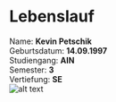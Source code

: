 # Lebenslauf
Name: **Kevin Petschik**  
Geburtsdatum: **14.09.1997**  
Studiengang: **AIN**  
Semester: **3**  
Vertiefung: **SE**  
![alt text](https://yt3.ggpht.com/a/AATXAJxdZB1QOQldT8dC4ZZVz66gehoVPQ6hrcbjxg=s900-c-k-c0xffffffff-no-rj-mo)
